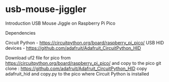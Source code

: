# usb-mouse-jiggler
Introduction
USB Mouse Jiggle on Raspberry Pi Pico

Dependencies

Circuit Python - https://circuitpython.org/board/raspberry_pi_pico/
USB HID devices - https://github.com/adafruit/Adafruit_CircuitPython_HID



Download uf2 file for pico from https://circuitpython.org/board/raspberry_pi_pico/ and copy to the pico
git clone : https://github.com/adafruit/Adafruit_CircuitPython_HID
copy adafruit_hid and copy.py to the pico where Circuit Python is installed

